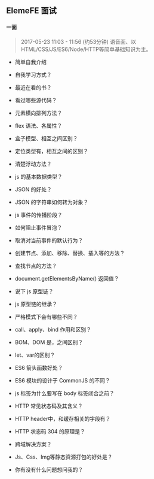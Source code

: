 ## ElemeFE 面试

#### 一面

> 2017-05-23 11:03 - 11:56 (约53分钟) 语音面、以HTML/CSS/JS/ES6/Node/HTTP等简单基础知识为主。

- 简单自我介绍

- 自我学习方式？

- 最近在看的书？

- 看过哪些源代码？

- 元素横向排列方法？

- flex 语法、各属性？

- 盒子模型、相互之间区别？

- 定位类型有，相互之间的区别？

- 清楚浮动方法？

- js 的基本数据类型？

- JSON 的好处？

- JSON 的字符串如何转为对象？

- js 事件的传播阶段？

- 如何阻止事件冒泡？

- 取消对当前事件的默认行为？

- 创建节点、添加、移除、替换、插入等的方法？

- 查找节点的方法？

- document.getElementsByName() 返回值？

- 说下 js 原型链？

- js 原型链的继承？

- 严格模式下会有哪些不同？

- call、apply、bind 作用和区别？

- BOM、DOM 是，之间区别？

- let、var的区别？

- ES6 箭头函数好处？

- ES6 模块的设计于 CommonJS 的不同？

- js 标签为什么要写在 body 标签闭合之前？

- HTTP 常见状态码及其含义？

- HTTP header中，和缓存相关的字段有？

- HTTP 状态码 304 的原理是？

- 跨域解决方案？

- Js、Css、Img等静态资源打包的好处是？

- 你有没有什么问题想问我的？